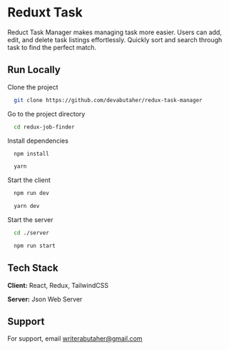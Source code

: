 
# Reduxt Task

Reduct Task Manager makes managing task more easier. Users can add, edit, and delete task listings effortlessly. Quickly sort and search through task to find the perfect match.


## Run Locally

Clone the project

```bash
  git clone https://github.com/devabutaher/redux-task-manager
```

Go to the project directory

```bash
  cd redux-job-finder
```

Install dependencies

```bash
  npm install
```
```bash
  yarn
```

Start the client

```bash
  npm run dev
```
```bash
  yarn dev
```

Start the server

```bash
  cd ./server
```
```bash
  npm run start
```


## Tech Stack

**Client:** React, Redux, TailwindCSS

**Server:** Json Web Server


## Support

For support, email writerabutaher@gmail.com


